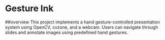 # Gesture Ink
##overview
This project implements a hand gesture-controlled presentation system using OpenCV, cvzone, and a webcam. Users can navigate through slides and annotate images using predefined hand gestures.

 
